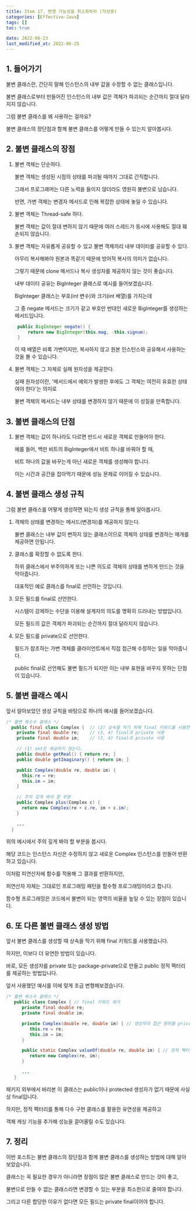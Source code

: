 ```yaml
---
title: Item 17. 변경 가능성을 최소화하라 (작성중)
categories: [Effective-Java]
tags: []
toc: true

date: 2022-06-23
last_modified_at: 2022-06-25
---
```


## 1. 들어가기

불변 클래스란, 간단히 말해 인스턴스의 내부 값을 수정할 수 없는 클래스입니다.

불변 클래스로부터 만들어진 인스턴스의 내부 값은 객체가 파괴되는 순간까지 절대 달라지지 않습니다.

그럼 불변 클래스를 왜 사용하는 걸까요?

불변 클래스의 장단점과 함께 불변 클래스를 어떻게 만들 수 있는지 알아봅시다.

## 2. 불변 클래스의 장점

1. 불변 객체는 단순하다.

   불변 객체는 생성된 시점의 상태를 파괴될 때까지 그대로 간직합니다.

   그래서 프로그래머는 다른 노력을 들이지 않더라도 영원히 불변으로 남습니다.

   반면, 가변 객체는 변경자 메서드로 인해 복잡한 상태에 놓일 수 있습니다.

2. 불변 객체는 Thread-safe 하다.

   불변 객체는 값이 절대 변하지 않기 때문에 여러 스레드가 동시에 사용해도 절대 훼손되지 않습니다.

3. 불변 객체는 자유롭게 공유할 수 있고 불변 객체끼리 내부 데이터를 공유할 수 있다.

   아무리 복사해봐야 원본과 똑같기 때문에 방어적 복사의 의미가 없습니다.

   그렇기 때문에 clone 메서드나 복사 생성자를 제공하지 않는 것이 좋습니다.

   내부 데이터 공유는 BigInteger 클래스로 예시를 들어보겠습니다.

   BigInteger 클래스는 부호(int 변수)와 크기(int 배열)를 가지는데

   그 중 negate 메서드는 크기가 같고 부호만 반대인 새로운 BigInteger를 생성하는 메서드입니다.

   ```java
    public BigInteger negate() {
        return new BigInteger(this.mag, -this.signum);
    }
   ```

   이 때 배열은 비록 가변이지만, 복사하지 않고 원본 인스턴스와 공유해서 사용하는 것을 볼 수 있습니다.

4. 불변 객체는 그 자체로 실패 원자성을 제공한다.

   실패 원자성이란, '메서드에서 예외가 발생한 후에도 그 객체는 여전히 유효한 상태여야 한다'는 의미로

   불변 객체의 메서드는 내부 상태를 변경하지 않기 때문에 이 성질을 만족합니다.

## 3. 불변 클래스의 단점

1. 불변 객체는 값이 하나라도 다르면 반드시 새로운 객체로 만들어야 한다.

   예를 들어, 백만 비트의 BigInteger에서 비트 하나를 바꿔야 할 때,

   비트 하나의 값을 바꾸는게 아닌 새로운 객체를 생성해야 합니다.

   이는 시간과 공간을 잡아먹기 때문에 성능 문제로 이어질 수 있습니다.

## 4. 불변 클래스 생성 규칙

그럼 불변 클래스를 어떻게 생성하면 되는지 생성 규칙을 통해 알아봅시다.

1. 객체의 상태를 변경하는 메서드(변경자)를 제공하지 않는다.

   불변 클래스는 내부 값이 변하지 않는 클래스이므로 객체의 상태를 변경하는 매개를 제공하면 안됩니다.

2. 클래스를 확장할 수 없도록 한다.

   하위 클래스에서 부주의하게 또는 나쁜 의도로 객체의 상태를 변하게 만드는 것을 막아줍니다.

   대표적인 예로 클래스를 final로 선언하는 것입니다.

3. 모든 필드를 final로 선언한다.

   시스템이 강제하는 수단을 이용해 설계자의 의도를 명확히 드러내는 방법입니다.

   모든 필드의 값은 객체가 파괴되는 순간까지 절대 달라지지 않습니다.

4. 모든 필드를 private으로 선언한다.

   필드가 참조하는 가변 객체를 클라이언트에서 직접 접근해 수정하는 일을 막아줍니다.

   public final로 선언해도 불변 필드가 되지만 이는 내부 표현을 바꾸지 못하는 단점이 있습니다.

## 5. 불변 클래스 예시

앞서 알아보았던 생성 규칙을 바탕으로 하나의 예시를 들어보겠습니다.

```java
/* 불변 복소수 클래스 */
  public final class Complex {  // (2) 상속을 막기 위해 final 키워드를 사용한다.
    private final double re;    // (3, 4) final과 private 사용
    private final double im;    // (3, 4) final과 private 사용

    // (1) set은 제공하지 않는다.
    public double getReal() { return re; }
    public double getImaginary() { return im; }

    public Complex(double re, double im) {
      this.re = re;
      this.im = im;
    }

    // 주의 깊게 봐야 할 부분
    public Complex plus(Complex c) {
      return new Complex(re + c.re, im + c.im);
    }

    ...
  }
```

위의 예시에서 주의 깊게 봐야 할 부분을 봅시다.

해당 코드는 인스턴스 자신은 수정하지 않고 새로운 Complex 인스턴스를 만들어 반환하고 있습니다.

이처럼 피연산자에 함수를 적용해 그 결과를 반환하지만,

피연산자 자체는 그대로인 프로그래밍 패턴을 함수형 프로그래밍이라고 합니다.

함수형 프로그래밍은 코드에서 불변이 되는 영역의 비율을 높일 수 있는 장점이 있습니다.

## 6. 또 다른 불변 클래스 생성 방법

앞서 불변 클래스를 생성할 때 상속을 막기 위해 final 키워드를 사용했습니다.

하지만, 이보다 더 유연한 방법이 있습니다.

바로, 모든 생성자를 private 또는 package-private으로 만들고 public 정적 팩터리를 제공하는 방법입니다.

앞서 사용했던 예시를 이에 맞게 조금 변형해보겠습니다.

```java
/* 불변 복소수 클래스 */
   public class Complex { // final 키워드 제거
      private final double re;
      private final double im;

      private Complex(double re, double im) { // 생성자의 접근 범위를 private으로 선언
         this.re = re;
         this.im = im;
      }

      public static Complex valueOf(double re, double im) { // 정적 팩터리 메서드 제공
         return new Complex(re, im);
      }

      ...
   }
```

패키지 외부에서 바라본 이 클래스는 public이나 protected 생성자가 없기 때문에 사실상 final입니다.

하지만, 정적 팩터리를 통해 다수 구현 클래스를 활용한 유연성을 제공하고

객체 캐싱 기능을 추가해 성능을 끌어올릴 수도 있습니다.

## 7. 정리

이번 포스트는 불변 클래스의 장단점과 함께 불변 클래스를 생성하는 방법에 대해 알아보았습니다.

클래스는 꼭 필요한 경우가 아니라면 장점이 많은 불변 클래스로 만드는 것이 좋고,

불변으로 만들 수 없는 클래스라면 변경할 수 있는 부분을 최소한으로 줄여야 합니다.

그리고 다른 합당한 이유가 없다면 모든 필드는 private final이어야 합니다.